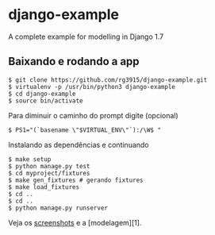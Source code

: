 # django-example

A complete example for modelling in Django 1.7

## Baixando e rodando a app

	$ git clone https://github.com/rg3915/django-example.git
	$ virtualenv -p /usr/bin/python3 django-example
	$ cd django-example
	$ source bin/activate

Para diminuir o caminho do prompt digite (opcional)
	
	$ PS1="(`basename \"$VIRTUAL_ENV\"`):/\W$ "

Instalando as dependências e continuando

	$ make setup
	$ python manage.py test
	$ cd myproject/fixtures
	$ make gen_fixtures # gerando fixtures
	$ make load_fixtures
	$ cd ..
	$ cd ..
	$ python manage.py runserver

Veja os [screenshots][0] e a [modelagem][1].

[0]: 
[1]: